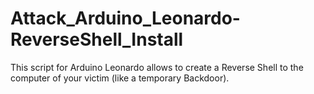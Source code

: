 # Attack_Arduino_Leonardo-ReverseShell_Install
This script for Arduino Leonardo allows to create a Reverse Shell to the computer of your victim (like a temporary Backdoor).
